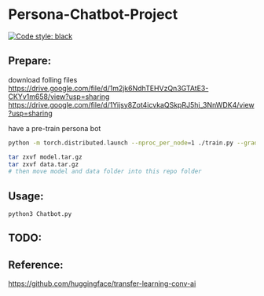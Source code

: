 # Persona-Chatbot-Project
[![Code style: black](https://img.shields.io/badge/code%20style-black-000000.svg)](https://github.com/psf/black)


## Prepare:  
download folling files  
https://drive.google.com/file/d/1m2jk6NdhTEHVzQn3GTAtE3-CKYv1m658/view?usp=sharing  
https://drive.google.com/file/d/1Yijsy8Zot4icvkaQSkpRJ5hj_3NnWDK4/view?usp=sharing  

have a pre-train persona bot
```bash
python -m torch.distributed.launch --nproc_per_node=1 ./train.py --gradient_accumulation_steps=4 --lm_coef=2.0 --max_history=2 --n_epochs=1 --num_candidates=4 --personality_permutations=2 --train_batch_size=8 --valid_batch_size=8
```


```bash
tar zxvf model.tar.gz  
tar zxvf data.tar.gz  
# then move model and data folder into this repo folder
```

## Usage:
    python3 Chatbot.py  

## TODO:  


## Reference:
https://github.com/huggingface/transfer-learning-conv-ai
